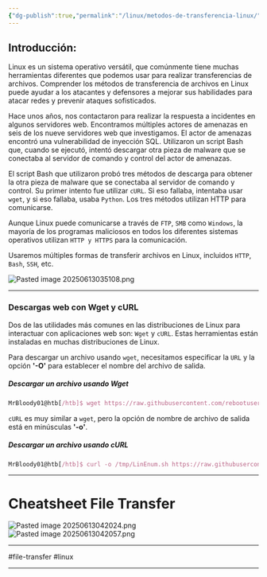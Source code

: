 ```yaml
---
{"dg-publish":true,"permalink":"/linux/metodos-de-transferencia-linux/","dgPassFrontmatter":true}
---
```


## Introducción:

Linux es un sistema operativo versátil, que comúnmente tiene muchas herramientas diferentes que podemos usar para realizar transferencias de archivos. Comprender los métodos de transferencia de archivos en Linux puede ayudar a los atacantes y defensores a mejorar sus habilidades para atacar redes y prevenir ataques sofisticados. 

Hace unos años, nos contactaron para realizar la respuesta a incidentes en algunos servidores web. Encontramos múltiples actores de amenazas en seis de los nueve servidores web que investigamos. El actor de amenazas encontró una vulnerabilidad de inyección SQL. Utilizaron un script Bash que, cuando se ejecutó, intentó descargar otra pieza de malware que se conectaba al servidor de comando y control del actor de amenazas.

El script Bash que utilizaron probó tres métodos de descarga para obtener la otra pieza de malware que se conectaba al servidor de comando y control. Su primer intento fue utilizar `cURL`. Si eso fallaba, intentaba usar `wget`, y si eso fallaba, usaba `Python`. Los tres métodos utilizan HTTP para comunicarse.

Aunque Linux puede comunicarse a través de `FTP`, `SMB` como `Windows`, la mayoría de los programas maliciosos en todos los diferentes sistemas operativos utilizan `HTTP y HTTPS` para la comunicación.

Usaremos múltiples formas de transferir archivos en Linux, incluidos `HTTP`, `Bash`, `SSH`, etc.

![Pasted image 20250613035108.png](/img/user/Pasted%20image%2020250613035108.png)

---

### Descargas web con  Wget y cURL

Dos de las utilidades más comunes en las distribuciones de Linux para interactuar con aplicaciones web son: `Wget` y `cURL`. Estas herramientas están instaladas en muchas distribuciones de Linux.

Para descargar un archivo usando `wget`, necesitamos especificar la `URL` y la opción **'-O'** para establecer el nombre del archivo de salida.

##### Descargar un archivo usando Wget

``` javascript
MrBloody01@htb[/htb]$ wget https://raw.githubusercontent.com/rebootuser/LinEnum/master/LinEnum.sh -O /tmp/LinEnum.sh
```
`cURL` es muy similar a `wget`, pero la opción de nombre de archivo de salida está en minúsculas **'-o'**. 


##### Descargar un archivo usando cURL

``` JavaScript
MrBloody01@htb[/htb]$ curl -o /tmp/LinEnum.sh https://raw.githubusercontent.com/rebootuser/LinEnum/master/LinEnum.sh
```

----------------------

# Cheatsheet File Transfer

![Pasted image 20250613042024.png](/img/user/Pasted%20image%2020250613042024.png)
![Pasted image 20250613042057.png](/img/user/Pasted%20image%2020250613042057.png)

---

#file-transfer #linux

---